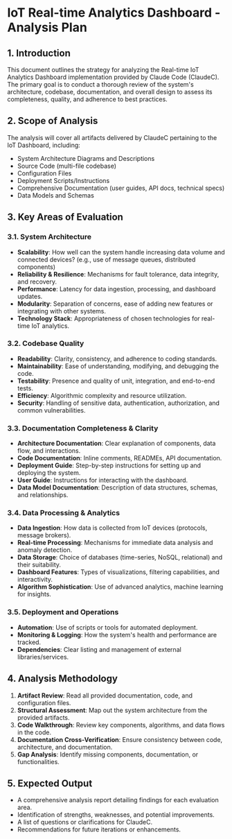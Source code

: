# IoT Real-time Analytics Dashboard - Analysis Plan

## 1. Introduction
This document outlines the strategy for analyzing the Real-time IoT Analytics Dashboard implementation provided by Claude Code (ClaudeC). The primary goal is to conduct a thorough review of the system's architecture, codebase, documentation, and overall design to assess its completeness, quality, and adherence to best practices.

## 2. Scope of Analysis
The analysis will cover all artifacts delivered by ClaudeC pertaining to the IoT Dashboard, including:
- System Architecture Diagrams and Descriptions
- Source Code (multi-file codebase)
- Configuration Files
- Deployment Scripts/Instructions
- Comprehensive Documentation (user guides, API docs, technical specs)
- Data Models and Schemas

## 3. Key Areas of Evaluation

### 3.1. System Architecture
- **Scalability**: How well can the system handle increasing data volume and connected devices? (e.g., use of message queues, distributed components)
- **Reliability & Resilience**: Mechanisms for fault tolerance, data integrity, and recovery.
- **Performance**: Latency for data ingestion, processing, and dashboard updates.
- **Modularity**: Separation of concerns, ease of adding new features or integrating with other systems.
- **Technology Stack**: Appropriateness of chosen technologies for real-time IoT analytics.

### 3.2. Codebase Quality
- **Readability**: Clarity, consistency, and adherence to coding standards.
- **Maintainability**: Ease of understanding, modifying, and debugging the code.
- **Testability**: Presence and quality of unit, integration, and end-to-end tests.
- **Efficiency**: Algorithmic complexity and resource utilization.
- **Security**: Handling of sensitive data, authentication, authorization, and common vulnerabilities.

### 3.3. Documentation Completeness & Clarity
- **Architecture Documentation**: Clear explanation of components, data flow, and interactions.
- **Code Documentation**: Inline comments, READMEs, API documentation.
- **Deployment Guide**: Step-by-step instructions for setting up and deploying the system.
- **User Guide**: Instructions for interacting with the dashboard.
- **Data Model Documentation**: Description of data structures, schemas, and relationships.

### 3.4. Data Processing & Analytics
- **Data Ingestion**: How data is collected from IoT devices (protocols, message brokers).
- **Real-time Processing**: Mechanisms for immediate data analysis and anomaly detection.
- **Data Storage**: Choice of databases (time-series, NoSQL, relational) and their suitability.
- **Dashboard Features**: Types of visualizations, filtering capabilities, and interactivity.
- **Algorithm Sophistication**: Use of advanced analytics, machine learning for insights.

### 3.5. Deployment and Operations
- **Automation**: Use of scripts or tools for automated deployment.
- **Monitoring & Logging**: How the system's health and performance are tracked.
- **Dependencies**: Clear listing and management of external libraries/services.

## 4. Analysis Methodology
1.  **Artifact Review**: Read all provided documentation, code, and configuration files.
2.  **Structural Assessment**: Map out the system architecture from the provided artifacts.
3.  **Code Walkthrough**: Review key components, algorithms, and data flows in the code.
4.  **Documentation Cross-Verification**: Ensure consistency between code, architecture, and documentation.
5.  **Gap Analysis**: Identify missing components, documentation, or functionalities.

## 5. Expected Output
- A comprehensive analysis report detailing findings for each evaluation area.
- Identification of strengths, weaknesses, and potential improvements.
- A list of questions or clarifications for ClaudeC.
- Recommendations for future iterations or enhancements.
